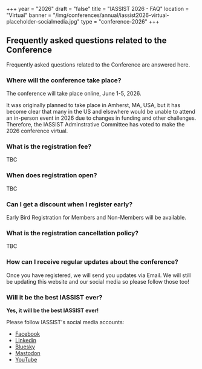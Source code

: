 +++
year = "2026"
draft = "false"
title = "IASSIST 2026 - FAQ"
location = "Virtual"
banner = "/img/conferences/annual/iassist2026-virtual-placeholder-socialmedia.jpg"
type = "conference-2026"
+++

## Frequently asked questions related to the Conference

Frequently asked questions related to the Conference are answered here.

### Where will the conference take place?

The conference will take place online, June 1-5, 2026.

It was originally planned to take place in Amherst, MA, USA, but it has become clear that many in the US and elsewhere would be unable to attend an in-person event in 2026 due to changes in funding and other challenges. Therefore, the IASSIST Adminstrative Committee has voted to make the 2026 conference virtual. 

### What is the registration fee?

TBC

### When does registration open?

TBC

### Can I get a discount when I register early?

Early Bird Registration for Members and Non-Members will be available.

### What is the registration cancellation policy?

TBC

### How can I receive regular updates about the conference? 

Once you have registered, we will send you updates via Email. We will still be updating this website and our social media so please follow those too!

### Will it be the best IASSIST ever?

**Yes, it will be the best IASSIST ever!**

Please follow IASSIST's social media accounts:

- [Facebook <span class="fas fa-external-link-alt"></span>](https://www.facebook.com/iassistdata/)
- [Linkedin <span class="fas fa-external-link-alt"></span>](https://www.linkedin.com/company/iassistdata)
- [Bluesky <span class="fas fa-external-link-alt"></span>](https://bsky.app/profile/iassistdata.bsky.social)
- [Mastodon <span class="fas fa-external-link-alt"></span>](https://mastodon.social/@iassistdata)
- [YouTube <span class="fas fa-external-link-alt"></span>](https://www.youtube.com/channel/UC315efmsReDcFbWHpWBmb9g)
